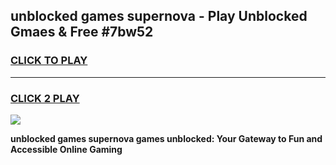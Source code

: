 
## unblocked games supernova - Play Unblocked Gmaes & Free #7bw52
<h3>
<a href="https://news.freeplayer.one?title=unblocked_games_supernova&ref=26F">CLICK TO PLAY</a></h3>
<hr>

<h3>
<a href="https://news.freeplayer.one?title=unblocked_games_supernova&ref=26F">CLICK 2 PLAY</a>
  
</h3>

<a href="https://news.freeplayer.one?title=unblocked_games_supernova&ref=26F/"><img src="https://clearcache.store/games.png"></a>


**unblocked games supernova games unblocked: Your Gateway to Fun and Accessible Online Gaming**
